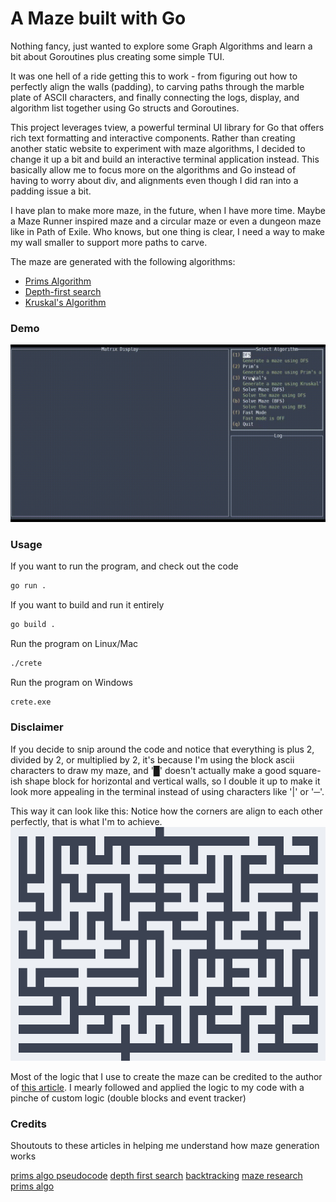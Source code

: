 # A Maze built with Go

Nothing fancy, just wanted to explore some Graph Algorithms and learn a bit about Goroutines plus creating some simple TUI.

It was one hell of a ride getting this to work - from figuring out how to perfectly align the walls (padding), to carving paths through the marble plate of ASCII characters, and finally connecting the logs, display, and algorithm list together using Go structs and Goroutines.

This project leverages tview, a powerful terminal UI library for Go that offers rich text formatting and interactive components. Rather than creating another static website to experiment with maze algorithms, I decided to change it up a bit and build an interactive terminal application instead. This basically allow me to focus more on the algorithms and Go instead of having to worry about div, and alignments even though I did ran into a padding issue a bit.

I have plan to make more maze, in the future, when I have more time. Maybe a Maze Runner inspired maze and a circular maze or even a dungeon maze like in Path of Exile.
Who knows, but one thing is clear, I need a way to make my wall smaller to support more paths to carve.

The maze are generated with the following algorithms:
- [Prims Algorithm](https://en.wikipedia.org/wiki/Prim%27s_algorithm)
- [Depth-first search](https://en.wikipedia.org/wiki/Depth-first_search)
- [Kruskal's Algorithm](https://en.wikipedia.org/wiki/Kruskal%27s_algorithm)

### Demo
![Demo](./creteDemo.gif)


### Usage

If you want to run the program, and check out the code
```bash
go run . 
```

If you want to build and run it entirely
```bash
go build .
```

Run the program on Linux/Mac
```bash
./crete
```

Run the program on Windows
```bash
crete.exe
```

### Disclaimer

If you decide to snip around the code and notice that everything is plus 2, divided by 2, or multiplied by 2, it's because I'm using the block ascii characters to draw my maze, and '█' doesn't actually make a good square-ish shape block for horizontal and vertical walls, so I double it up to make it look more appealing in the terminal instead of using characters like '|' or '─'.

This way it can look like this:
Notice how the corners are align to each other perfectly, that is what I'm to achieve.
![Maze](./maze.png)

Most of the logic that I use to create the maze can be credited to the author of [this article](http://weblog.jamisbuck.org/under-the-hood/). I mearly followed and applied the logic to my code with a pinche of custom logic (double blocks and event tracker)


### Credits
Shoutouts to these articles in helping me understand how maze generation works

[prims algo pseudocode](https://www.freecodecamp.org/news/prims-algorithm-explained-with-pseudocode/)
[depth first search](https://www.algosome.com/articles/maze-generation-depth-first.html)
[backtracking](https://medium.com/swlh/maze-generation-with-depth-first-search-and-recursive-backtracking-869f5c4496ad)
[maze research](https://professor-l.github.io/mazes/)
[prims algo](https://weblog.jamisbuck.org/2011/1/10/maze-generation-prim-s-algorithm)







